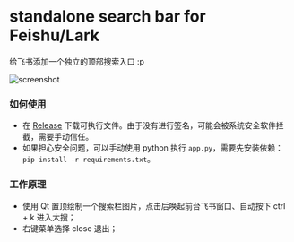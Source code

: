 # standalone search bar for Feishu/Lark

给飞书添加一个独立的顶部搜索入口 :p

![screenshot](https://github.com/Antonoko/feishu-standalone-search/blob/main/__assets__/screenshot-gif.jpg)

### 如何使用
- 在 [Release](https://github.com/Antonoko/feishu-standalone-search/releases) 下载可执行文件。由于没有进行签名，可能会被系统安全软件拦截，需要手动信任。
- 如果担心安全问题，可以手动使用 python 执行 `app.py`，需要先安装依赖：`pip install -r requirements.txt`。

### 工作原理
- 使用 Qt 置顶绘制一个搜索栏图片，点击后唤起前台飞书窗口、自动按下 ctrl + k 进入大搜；
- 右键菜单选择 close 退出；

